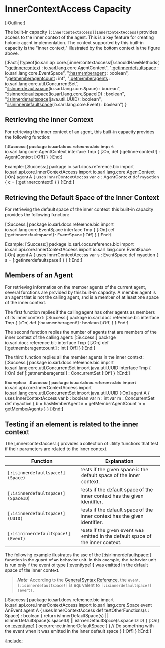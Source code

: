 # InnerContextAccess Capacity

[:Outline:]

The built-in capacity `[:innercontextaccess](InnerContextAccess)` provides access to the inner context of the agent.
This is a key feature for creating holonic agent implementation.
The context supported by this built-in capacity is the "inner context," illustrated by the
bottom context in the figure above.

<!--- Test that all the documented functions are defined in the capacity, and no function is missed to be
      documented --> 
[:Fact:]{typeof(io.sarl.api.core.[:innercontextaccess!]).shouldHaveMethods(
	"[:getinnercontext](getInnerContext) : io.sarl.lang.core.AgentContext",
	"[:getinnerdefaultspace](getInnerDefaultSpace) : io.sarl.lang.core.EventSpace",
	"[:hasmemberagent](hasMemberAgent) : boolean",
	"[:getmemberagentcount](getMemberAgentCount) : int",
	"[:getmemberagents](getMemberAgents) : io.sarl.lang.core.util.ConcurrentSet",
	"[:isinnerdefaultspace](isInnerDefaultSpace)(io.sarl.lang.core.Space) : boolean",
	"[:isinnerdefaultspace](isInnerDefaultSpace)(io.sarl.lang.core.SpaceID) : boolean",
	"[:isinnerdefaultspace](isInnerDefaultSpace)(java.util.UUID) : boolean",
	"[:isininnerdefaultspace](isInInnerDefaultSpace)(io.sarl.lang.core.Event) : boolean")
}


## Retrieving the Inner Context

For retrieving the inner context of an agent, this built-in capacity provides the following function:

[:Success:]
	package io.sarl.docs.reference.bic
	import io.sarl.lang.core.AgentContext
	interface Tmp {
	[:On]
		def [:getinnercontext!] : AgentContext
	[:Off]
	}
[:End:]


Example:
[:Success:]
	package io.sarl.docs.reference.bic
	import io.sarl.api.core.InnerContextAccess
	import io.sarl.lang.core.AgentContext
	[:On]
	agent A {
		uses InnerContextAccess
		var c : AgentContext
		def myaction {
			c = [:getinnercontext!]
		}
	}
[:End:]


## Retrieving the Default Space of the Inner Context

For retrieving the default space of the inner context, this built-in capacity provides the following function:

[:Success:]
	package io.sarl.docs.reference.bic
	import io.sarl.lang.core.EventSpace
	interface Tmp {
	[:On]
		def [:getinnerdefaultspace!] : EventSpace
	[:Off]
	}
[:End:]


Example:
[:Success:]
	package io.sarl.docs.reference.bic
	import io.sarl.api.core.InnerContextAccess
	import io.sarl.lang.core.EventSpace
	[:On]
	agent A {
		uses InnerContextAccess
		var s : EventSpace
		def myaction {
			s = [:getinnerdefaultspace!]
		}
	}
[:End:]


## Members of an Agent

For retrieving information on the member agents of the current agent, several functions are
provided by this built-in capacity.
A member agent is an agent that is not the calling agent, and is a member of at least
one space of the inner context.

The first function replies if the calling agent has other agents as members of its inner context:
[:Success:]
	package io.sarl.docs.reference.bic
	interface Tmp {
	[:On]
		def [:hasmemberagent!] : boolean
	[:Off]
	}
[:End:]


The second function replies the number of agents that are members of the inner context of the calling agent:
[:Success:]
	package io.sarl.docs.reference.bic
	interface Tmp {
	[:On]
		def [:getmemberagentcount!] : int
	[:Off]
	}
[:End:]


The third function replies all the member agents in the inner context:
[:Success:]
	package io.sarl.docs.reference.bic
	import io.sarl.lang.core.util.ConcurrentSet
	import java.util.UUID
	interface Tmp {
	[:On]
		def [:getmemberagents!] : ConcurrentSet<UUID>
	[:Off]
	}
[:End:]


Examples:
[:Success:]
	package io.sarl.docs.reference.bic
	import io.sarl.api.core.InnerContextAccess
	import io.sarl.lang.core.util.ConcurrentSet
	import java.util.UUID
	[:On]
	agent A {
		uses InnerContextAccess
		var b : boolean
		var n : int
		var m : ConcurrentSet<UUID>
		def myaction {
			b = hasMemberAgent
			n = getMemberAgentCount
			m = getMemberAgents
		}
	}
[:End:]


## Testing if an element is related to the inner context

The [:innercontextaccess:] provides a collection of utility functions that test if their parameters
are related to the inner context.


| Function                           | Explanation                                                                     |
| ---------------------------------- | ------------------------------------------------------------------------------- |
| `[:isinnerdefaultspace!](Space)`   | tests if the given space is the default space of the inner context.             |
| `[:isinnerdefaultspace!](SpaceID)` | tests if the default space of the inner context has the given identifier.       |
| `[:isinnerdefaultspace!](UUID)`    | tests if the default space of the inner context has the given identifier.       |
| `[:isininnerdefaultspace!](Event)` | tests if the given event was emitted in the default space of the inner context. |


The following example illustrates the use of the [:isininnerdefaultspace:] function in the guard
of an behavior unit. In this example, the behavior unit is run only if the event
of type [:eventtype1:] was emitted in the default space of the inner context.

> **_Note:_** According to the [General Syntax Reference](../GeneralSyntax.md),
> the `event.[:isinnerdefaultspace!]` is equivalent to `[:isinnerdefaultspace!](event)`.

[:Success:]
	package io.sarl.docs.reference.bic
	import io.sarl.api.core.InnerContextAccess
	import io.sarl.lang.core.Space
	event AnEvent
	agent A {
		uses InnerContextAccess
		def testOtherFunctions(s : Space) : boolean {
			return isInnerDefaultSpace(s)
			    || isInnerDefaultSpace(s.spaceID)
			    || isInnerDefaultSpace(s.spaceID.ID)
		}
		[:On]
		on [:eventtype1](AnEvent) [ occurrence.inInnerDefaultSpace ] {
			// Do something with the event when it was emitted in the inner default space
		}
		[:Off]
	}
[:End:]


[:Include:](../../legal.inc)
